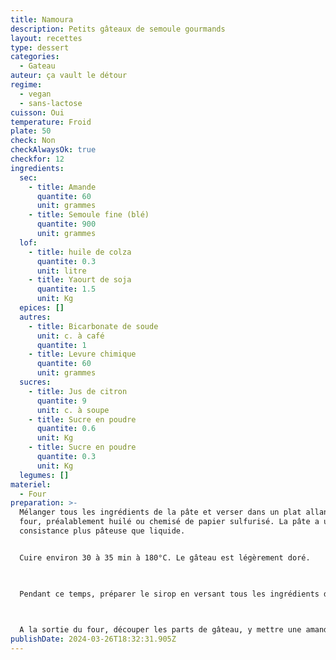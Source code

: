 ```yaml
---
title: Namoura
description: Petits gâteaux de semoule gourmands
layout: recettes
type: dessert
categories:
  - Gateau
auteur: ça vault le détour
regime:
  - vegan
  - sans-lactose
cuisson: Oui
temperature: Froid
plate: 50
check: Non
checkAlwaysOk: true
checkfor: 12
ingredients:
  sec:
    - title: Amande
      quantite: 60
      unit: grammes
    - title: Semoule fine (blé)
      quantite: 900
      unit: grammes
  lof:
    - title: huile de colza
      quantite: 0.3
      unit: litre
    - title: Yaourt de soja
      quantite: 1.5
      unit: Kg
  epices: []
  autres:
    - title: Bicarbonate de soude
      unit: c. à café
      quantite: 1
    - title: Levure chimique
      quantite: 60
      unit: grammes
  sucres:
    - title: Jus de citron
      quantite: 9
      unit: c. à soupe
    - title: Sucre en poudre
      quantite: 0.6
      unit: Kg
    - title: Sucre en poudre
      quantite: 0.3
      unit: Kg
  legumes: []
materiel:
  - Four
preparation: >-
  Mélanger tous les ingrédients de la pâte et verser dans un plat allant au
  four, préalablement huilé ou chemisé de papier sulfurisé. La pâte a une
  consistance plus pâteuse que liquide.


  Cuire environ 30 à 35 min à 180°C. Le gâteau est légèrement doré.

   

  Pendant ce temps, préparer le sirop en versant tous les ingrédients dans une casserole et porter à ébullition. Le sucre doit être totalement dissout.

   

  A la sortie du four, découper les parts de gâteau, y mettre une amande au centre de chaque part et puis verser une bonne dose de sirop sur le gâteau. Bien répartir pour que chaque partie du gâteau s'imbibe bien. Enfin, filmer de manière complètement hermétique jusqu'au moment de le servir.
publishDate: 2024-03-26T18:32:31.905Z
---
```


